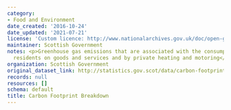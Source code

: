 ```yaml
---
category:
- Food and Environment
date_created: '2016-10-24'
date_updated: '2021-07-21'
license: 'Custom licence: http://www.nationalarchives.gov.uk/doc/open-government-licence/version/3/'
maintainer: Scottish Government
notes: <p>Greenhouse gas emissions that are associated with the consumption by Scottish
  residents on goods and services and by private heating and motoring</p>
organization: Scottish Government
original_dataset_link: http://statistics.gov.scot/data/carbon-footprint-breakdown
records: null
resources: []
schema: default
title: Carbon Footprint Breakdown
---
```

